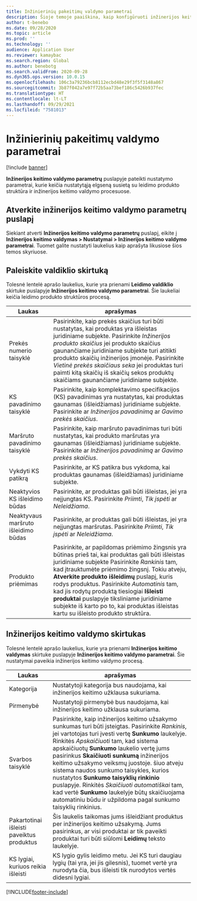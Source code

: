 ```yaml
---
title: Inžinierinių pakeitimų valdymo parametrai
description: Šioje temoje paaiškina, kaip konfigūruoti inžinerijos keitimus valdymo funkcijose „Microsoft Dynamics 365 Supply Chain Management“.
author: t-benebo
ms.date: 09/28/2020
ms.topic: article
ms.prod: ''
ms.technology: ''
audience: Application User
ms.reviewer: kamaybac
ms.search.region: Global
ms.author: benebotg
ms.search.validFrom: 2020-09-28
ms.dyn365.ops.version: 10.0.15
ms.openlocfilehash: 106c3a79236bcb8112ecbd48e29f3f5f3148a867
ms.sourcegitcommit: 3b87f042a7e97f72b5aa73bef186c5426b937fec
ms.translationtype: HT
ms.contentlocale: lt-LT
ms.lasthandoff: 09/29/2021
ms.locfileid: "7581013"
---
```

# <a name="engineering-change-management-parameters"></a>Inžinierinių pakeitimų valdymo parametrai

[!include [banner](../includes/banner.md)]

**Inžinerijos keitimo valdymo parametrų** puslapyje pateikti nustatymo parametrai, kurie keičia nustatytąją elgseną susietą su leidimo produkto struktūra ir inžinerijos keitimo valdymo procesuose.

## <a name="open-the-engineering-change-management-parameters-page"></a>Atverkite inžinerijos keitimo valdymo parametrų puslapį

Siekiant atverti **Inžinerijos keitimo valdymo parametrų** puslapį, eikite į **Inžinerijos keitimo valdymas \> Nustatymai \> Inžinerijos keitimo valdymo parametrai**. Tuomet galite nustatyti laukelius kaip aprašyta likusiose šios temos skyriuose.

## <a name="release-control-tab"></a>Paleiskite valdiklio skirtuką

Tolesnė lentelė aprašo laukelius, kurie yra prienami **Leidimo valdiklio** skirtuke puslapyje **Inžinerijos keitimo valdymo parametrai**. Šie laukeliai keičia leidimo produkto struktūros procesą.

| Laukas | aprašymas |
|---|---|
| Prekės numerio taisyklė | Pasirinkite, kaip prekės skaičius turi būti nustatytas, kai produktas yra išleistas juridiniame subjekte. Pasirinkite *Inžinerijos produkto skaičius* jei produkto skaičius gaunančiame juridiniame subjekte turi atitikti produkto skaičių inžinerijos įmonėje. Pasirinkite *Vietinė prekės skaičiaus seka* jei produktas turi paimti kitą skaičių iš skaičių sekos produktų skaičiams gaunančiame juridiniame subjekte. |
| KS pavadinimo taisyklė | Pasirinkite, kaip komplektavimo specifikacijos (KS) pavadinimas yra nustatytas, kai produktas gaunamas (išleidžiamas) juridiniame subjekte. Pasirinkite ar *Inžinerijos pavadinimą* ar *Gavimo prekės skaičius*. |
| Maršruto pavadinimo taisyklė | Pasirinkite, kaip maršruto pavadinimas turi būti nustatytas, kai produkto maršrutas yra gaunamas (išleidžiamas) juridiniame subjekte. Pasirinkite ar *Inžinerijos pavadinimą* ar *Gavimo prekės skaičius*. |
| Vykdyti KS patikrą | Pasirinkite, ar KS patikra bus vykdoma, kai produktas gaunamas (išleidžiamas) juridiniame subjekte. |
| Neaktyvios KS išleidimo būdas | Pasirinkite, ar produktas gali būti išleistas, jei yra neįjungtas KS. Pasirinkite *Priimti*, *Tik įspėti* ar *Neleidžiama*. |
| Neaktyvaus maršruto išleidimo būdas | Pasirinkite, ar produktas gali būti išleistas, jei yra neįjungtas maršrutas. Pasirinkite *Priimti*, *Tik įspėti* ar *Neleidžiama*.|
| Produkto priėmimas | Pasirinkite, ar papildomas priėmimo žingsnis yra būtinas prieš tai, kai produktas gali būti išleistas juridiniame subjekte Pasirinkite *Rankinis* tam, kad įtrauktumėte priėmimo žingsnį. Tokiu atveju, **Atverkite produkto išleidimų** puslapį, kuris rodys produktus. Pasirinkite *Automatinis* tam, kad jis rodytų produktą tiesiogiai **Išleisti produktai** puslapyje tiksliniame juridiniame subjekte iš karto po to, kai produktas išleistas kartu su išleisto produkto struktūra. |

## <a name="engineering-change-management-tab"></a>Inžinerijos keitimo valdymo skirtukas

Tolesnė lentelė aprašo laukelius, kurie yra prienami **Inžinerijos keitimo valdymas** skirtuke puslapyje **Inžinerijos keitimo valdymo parametrai**. Šie nustatymai paveikia inžinerijos keitimo valdymo procesą.

| Laukas | aprašymas |
|---|---|
| Kategorija | Nustatytoji kategorija bus naudojama, kai inžinerijos keitimo užklausa sukuriama. |
| Pirmenybė | Nustatytoji pirmenybė bus naudojama, kai inžinerijos keitimo užklausa sukuriama. |
| Svarbos taisyklė | Pasirinkite, kaip inžinerijos keitimo užsakymo sunkumas turi būti įsteigtas. Pasirinkite *Rankinis*, jei vartotojas turi įvesti vertę **Sunkumo** laukelyje. Rinkitės *Apskaičiuoti* tam, kad sistema apskaičiuotų **Sunkumo** laukelio vertę jums pasirinkus **Skaičiuoti sunkumą** inžinerijos keitimo užsakymo veiksmų juostoje. šiuo atveju sistema naudos sunkumo taisykles, kurios nustatytos **Sunkumo taisyklių rinkinio** puslapyje. Rinkitės *Skaičiuoti automatiškai* tam, kad vertė **Sunkumo** laukelyje būtų skaičiuojama automatiniu būdu ir užpildoma pagal sunkumo taisyklių rinkinius. |
| Pakartotinai išleisti paveiktus produktus | Šis laukelis taikomas jums išleidžiant produktus per inžinerijos keitimo užsakymą. Jums pasirinkus, ar visi produktai ar tik paveikti produktai turi būti siūlomi **Leidimų** teksto laukelyje. |
| KS lygiai, kuriuos reikia išleisti | KS lygio gylis leidimo metu. Jei KS turi daugiau lygių (tai yra, jei jis gilesnis), tuomet vertė yra nurodyta čia, bus išleisti tik nurodytos vertės didesni lygiai. |


[!INCLUDE[footer-include](../../includes/footer-banner.md)]